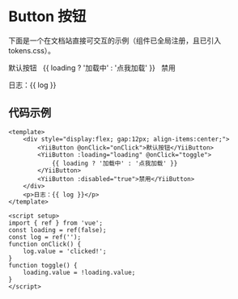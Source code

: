 # Button 按钮

下面是一个在文档站直接可交互的示例（组件已全局注册，且已引入 tokens.css）。

<ClientOnly>
  <div style="display:flex; gap:12px; align-items:center;">
    <YiiButton @onClick="onClick">默认按钮</YiiButton>
    <YiiButton :loading="loading" @onClick="toggle">
      {{ loading ? '加载中' : '点我加载' }}
    </YiiButton>
    <YiiButton :disabled="true">禁用</YiiButton>
  </div>
  <p>日志：{{ log }}</p>

  <script setup>
  import { ref } from 'vue'
  const loading = ref(false)
  const log = ref('')
  function onClick(){ log.value = 'clicked!' }
  function toggle(){ loading.value = !loading.value }
  </script>
</ClientOnly>

## 代码示例

```vue
<template>
    <div style="display:flex; gap:12px; align-items:center;">
        <YiiButton @onClick="onClick">默认按钮</YiiButton>
        <YiiButton :loading="loading" @onClick="toggle">
            {{ loading ? '加载中' : '点我加载' }}
        </YiiButton>
        <YiiButton :disabled="true">禁用</YiiButton>
    </div>
    <p>日志：{{ log }}</p>
</template>

<script setup>
import { ref } from 'vue';
const loading = ref(false);
const log = ref('');
function onClick() {
    log.value = 'clicked!';
}
function toggle() {
    loading.value = !loading.value;
}
</script>
```
